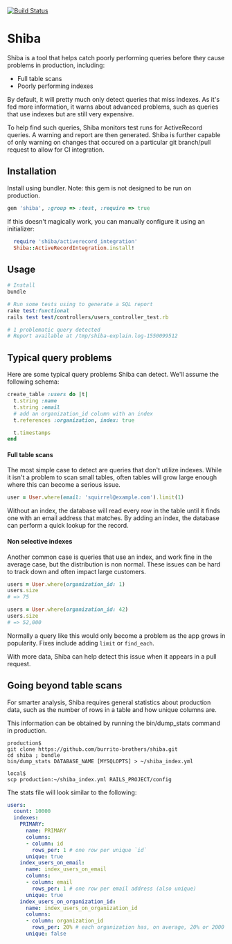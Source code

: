 [![Build Status](https://travis-ci.com/burrito-brothers/shiba.svg?branch=master)](https://travis-ci.com/burrito-brothers/shiba)

# Shiba

Shiba is a tool that helps catch poorly performing queries before they cause problems in production, including:

* Full table scans
* Poorly performing indexes

By default, it will pretty much only detect queries that miss indexes. As it's fed more information, it warns about advanced problems, such as queries that use indexes but are still very expensive.

To help find such queries, Shiba monitors test runs for ActiveRecord queries. A warning and report are then generated. Shiba is further capable of only warning on changes that occured on a particular git branch/pull request to allow for CI integration.

## Installation

Install using bundler. Note: this gem is not designed to be run on production.

```ruby
gem 'shiba', :group => :test, :require => true
```

If this doesn't magically work, you can manually configure it using an initializer:

```ruby
  require 'shiba/activerecord_integration'
  Shiba::ActiveRecordIntegration.install!
```

## Usage

```ruby
# Install
bundle

# Run some tests using to generate a SQL report
rake test:functional
rails test test/controllers/users_controller_test.rb

# 1 problematic query detected
# Report available at /tmp/shiba-explain.log-1550099512
```

## Typical query problems

Here are some typical query problems Shiba can detect. We'll assume the following schema:

```ruby
create_table :users do |t|
  t.string :name
  t.string :email
  # add an organization_id column with an index
  t.references :organization, index: true

  t.timestamps
end
```

#### Full table scans

The most simple case to detect are queries that don't utilize indexes. While it isn't a problem to scan small tables, often tables will grow large enough where this can become a serious issue.

```ruby
user = User.where(email: 'squirrel@example.com').limit(1)
```

Without an index, the database will read every row in the table until it finds one with an email address that matches. By adding an index, the database can perform a quick lookup for the record.

#### Non selective indexes

Another common case is queries that use an index, and work fine in the average case, but the distribution is non normal. These issues can be hard to track down and often impact large customers.

```ruby
users = User.where(organization_id: 1)
users.size
# => 75

users = User.where(organization_id: 42)
users.size
# => 52,000
```

Normally a query like this would only become a problem as the app grows in popularity. Fixes include adding `limit` or `find_each`.

With more data, Shiba can help detect this issue when it appears in a pull request.

## Going beyond table scans

For smarter analysis, Shiba requires general statistics about production data, such as the number of rows in a table and how unique columns are.

This information can be obtained by running the bin/dump_stats command in production.

```console
production$
git clone https://github.com/burrito-brothers/shiba.git
cd shiba ; bundle
bin/dump_stats DATABASE_NAME [MYSQLOPTS] > ~/shiba_index.yml

local$
scp production:~/shiba_index.yml RAILS_PROJECT/config
```

The stats file will look similar to the following:

```yaml
users:
  count: 10000
  indexes:
    PRIMARY:
      name: PRIMARY
      columns:
      - column: id
        rows_per: 1 # one row per unique `id`
      unique: true
    index_users_on_email:
      name: index_users_on_email
      columns:
      - column: email
        rows_per: 1 # one row per email address (also unique)
      unique: true
    index_users_on_organization_id:
      name: index_users_on_organization_id
      columns:
      - column: organization_id
        rows_per: 20% # each organization has, on average, 20% or 2000 users.
      unique: false
```
